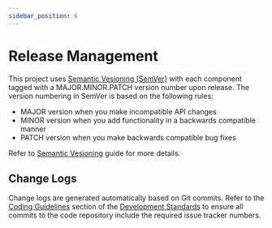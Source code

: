 ```yaml
---
sidebar_position: 6
---
```


# Release Management

This project uses [Semantic Vesioning (SemVer)](https://semver.org) with each component
tagged with a MAJOR.MINOR.PATCH version number upon release. The version 
numbering in SemVer is based on the following rules:

- MAJOR version when you make incompatible API changes
- MINOR version when you add functionality in a backwards compatible manner
- PATCH version when you make backwards compatible bug fixes

Refer to [Semantic Vesioning](https://semver.org) guide for more details.

## Change Logs

Change logs are generated automatically based on Git commits. Refer to the 
[Coding Guidelines](/docs/reference/development_standards#coding-guidelines)
section of the [Development Standards](/docs/reference/development_standards) 
to ensure all commits to the code repository include the required issue tracker 
numbers.


